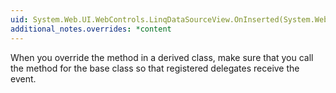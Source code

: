```yaml
---
uid: System.Web.UI.WebControls.LinqDataSourceView.OnInserted(System.Web.UI.WebControls.LinqDataSourceStatusEventArgs)
additional_notes.overrides: *content
---
```


<p>When you override the <xref href="System.Web.UI.WebControls.LinqDataSourceView.OnInserted(System.Web.UI.WebControls.LinqDataSourceStatusEventArgs)"></xref> method in a derived class, make sure that you call the <xref href="System.Web.UI.WebControls.LinqDataSourceView.OnInserted(System.Web.UI.WebControls.LinqDataSourceStatusEventArgs)"></xref> method for the base class so that registered delegates receive the event.</p>


